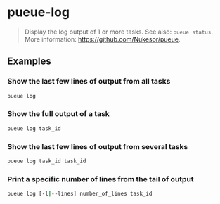# pueue-log

> Display the log output of 1 or more tasks. See also: `pueue status`. More information: <https://github.com/Nukesor/pueue>.

## Examples

### Show the last few lines of output from all tasks

```bash
pueue log
```

### Show the full output of a task

```bash
pueue log task_id
```

### Show the last few lines of output from several tasks

```bash
pueue log task_id task_id
```

### Print a specific number of lines from the tail of output

```bash
pueue log [-l|--lines] number_of_lines task_id
```
